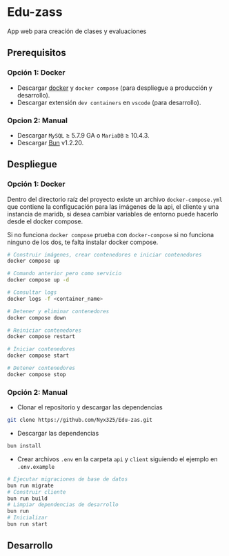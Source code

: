 # Edu-zass

App web para creación de clases y evaluaciones

## Prerequisitos
### Opción 1: Docker
- Descargar [docker](https://www.docker.com/) y `docker compose` (para despliegue a producción y desarrollo).
- Descargar extensión `dev containers` en `vscode` (para desarrollo).

### Opcion 2: Manual
- Descargar `MySQL` ≥ 5.7.9 GA o `MariaDB` ≥  10.4.3.
- Descargar [Bun](https://bun.com/) v1.2.20.

## Despliegue
### Opción 1: Docker
Dentro del directorio raíz del proyecto existe un archivo `docker-compose.yml` que contiene la configucación para las imágenes de la api, el cliente y una instancia de maridb, si desea cambiar variables de entorno puede hacerlo desde el docker compose.

Si no funciona `docker compose` prueba con `docker-compose` si no funciona ninguno de los dos, te falta instalar docker compose.
```bash
# Construir imágenes, crear contenedores e iniciar contenedores
docker compose up

# Comando anterior pero como servicio
docker compose up -d

# Consultar logs
docker logs -f <container_name>

# Detener y eliminar contenedores
docker compose down

# Reiniciar contenedores
docker compose restart

# Iniciar contenedores
docker compose start

# Detener contenedores
docker compose stop
```

### Opción 2: Manual
- Clonar el repositorio y descargar las dependencias

```bash
git clone https://github.com/Nyx325/Edu-zas.git
```

- Descargar las dependencias

```bash
bun install
```

- Crear archivos `.env` en la carpeta `api` y `client` siguiendo
  el ejemplo en `.env.example`

```bash
# Ejecutar migraciones de base de datos
bun run migrate
# Construir cliente
bun run build
# Limpiar dependencias de desarrollo
bun run
# Inicializar
bun run start
```

## Desarrollo
